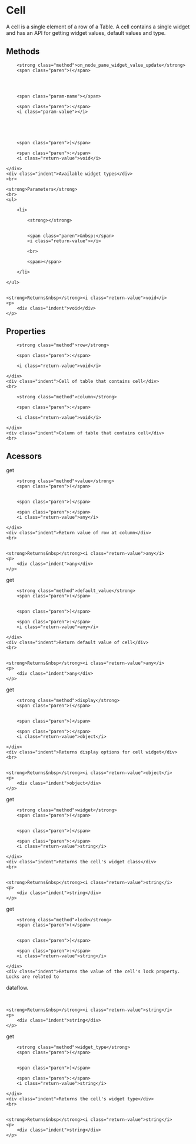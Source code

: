 <div class="component">
    <h1>Cell</h1>
</div>



<div class="definition">
    <div class="indent">A cell is a single element of a row of a Table. A cell contains a single
widget and has an API for getting widget values, default values and type.</div>
</div>


















































<h2>Methods</h2>























<div class="definition">
    <div class="definition-header">

<div class="tsd-kind-icon method-icon"></div>


        <strong class="method">on_node_pane_widget_value_update</strong>
        <span class="paren">(</span>




        <span class="param-name"></span>

        <span class="paren">:</span>
        <i class="param-value"></i>





        <span class="paren">)</span>

        <span class="paren">:</span>
        <i class="return-value">void</i>

    </div>
    <div class="indent">Available widget types</div>
    <br>

    <strong>Parameters</strong>
    <br>
    <ul>

        <li>

            <strong></strong>


            <span class="paren">&nbsp:</span>
            <i class="return-value"></i>

            <br>

            <span></span>

        </li>

    </ul>


    <strong>Returns&nbsp</strong><i class="return-value">void</i>
    <p>
        <div class="indent">void</div>
    </p>

</div>




<h2>Properties</h2>





<div class="definition">
    <div class="definition-header">
    <div class="tsd-kind-icon property-icon"></div>

        <strong class="method">row</strong>

        <span class="paren">:</span>

        <i class="return-value">void</i>

    </div>
    <div class="indent">Cell of table that contains cell</div>
    <br>

</div>



<div class="definition">
    <div class="definition-header">
    <div class="tsd-kind-icon property-icon"></div>

        <strong class="method">column</strong>

        <span class="paren">:</span>

        <i class="return-value">void</i>

    </div>
    <div class="indent">Column of table that contains cell</div>
    <br>

</div>




















<h2>Acessors</h2>









<div class="definition">
    <div class="definition-header">

<div class="tsd-kind-icon accessor-icon"></div>
<span class="getter">get</span>


        <strong class="method">value</strong>
        <span class="paren">(</span>


        <span class="paren">)</span>

        <span class="paren">:</span>
        <i class="return-value">any</i>

    </div>
    <div class="indent">Return value of row at column</div>
    <br>


    <strong>Returns&nbsp</strong><i class="return-value">any</i>
    <p>
        <div class="indent">any</div>
    </p>

</div>



<div class="definition">
    <div class="definition-header">

<div class="tsd-kind-icon accessor-icon"></div>
<span class="getter">get</span>


        <strong class="method">default_value</strong>
        <span class="paren">(</span>


        <span class="paren">)</span>

        <span class="paren">:</span>
        <i class="return-value">any</i>

    </div>
    <div class="indent">Return default value of cell</div>
    <br>


    <strong>Returns&nbsp</strong><i class="return-value">any</i>
    <p>
        <div class="indent">any</div>
    </p>

</div>



<div class="definition">
    <div class="definition-header">

<div class="tsd-kind-icon accessor-icon"></div>
<span class="getter">get</span>


        <strong class="method">display</strong>
        <span class="paren">(</span>


        <span class="paren">)</span>

        <span class="paren">:</span>
        <i class="return-value">object</i>

    </div>
    <div class="indent">Returns display options for cell widget</div>
    <br>


    <strong>Returns&nbsp</strong><i class="return-value">object</i>
    <p>
        <div class="indent">object</div>
    </p>

</div>



<div class="definition">
    <div class="definition-header">

<div class="tsd-kind-icon accessor-icon"></div>
<span class="getter">get</span>


        <strong class="method">widget</strong>
        <span class="paren">(</span>


        <span class="paren">)</span>

        <span class="paren">:</span>
        <i class="return-value">string</i>

    </div>
    <div class="indent">Returns the cell's widget class</div>
    <br>


    <strong>Returns&nbsp</strong><i class="return-value">string</i>
    <p>
        <div class="indent">string</div>
    </p>

</div>



<div class="definition">
    <div class="definition-header">

<div class="tsd-kind-icon accessor-icon"></div>
<span class="getter">get</span>


        <strong class="method">lock</strong>
        <span class="paren">(</span>


        <span class="paren">)</span>

        <span class="paren">:</span>
        <i class="return-value">string</i>

    </div>
    <div class="indent">Returns the value of the cell's lock property. Locks are related to
dataflow.</div>
    <br>


    <strong>Returns&nbsp</strong><i class="return-value">string</i>
    <p>
        <div class="indent">string</div>
    </p>

</div>



<div class="definition">
    <div class="definition-header">

<div class="tsd-kind-icon accessor-icon"></div>
<span class="getter">get</span>


        <strong class="method">widget_type</strong>
        <span class="paren">(</span>


        <span class="paren">)</span>

        <span class="paren">:</span>
        <i class="return-value">string</i>

    </div>
    <div class="indent">Returns the cell's widget type</div>
    <br>


    <strong>Returns&nbsp</strong><i class="return-value">string</i>
    <p>
        <div class="indent">string</div>
    </p>

</div>





























